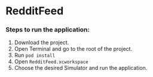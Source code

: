 # RedditFeed

### Steps to run the application:

1. Download the project.
2. Open Terminal and go to the root of the project.
3. Run `pod install`
4. Open `RedditFeed.xcworkspace` 
5. Choose the desired Simulator and run the application.
